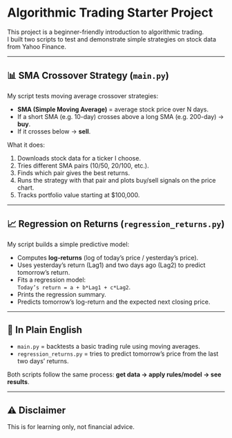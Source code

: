 # Algorithmic Trading Starter Project

This project is a beginner-friendly introduction to algorithmic trading.  
I built two scripts to test and demonstrate simple strategies on stock data from Yahoo Finance.

---

## 📊 SMA Crossover Strategy (`main.py`)

My script tests moving average crossover strategies:

- **SMA (Simple Moving Average)** = average stock price over N days.
- If a short SMA (e.g. 10-day) crosses above a long SMA (e.g. 200-day) → **buy**.
- If it crosses below → **sell**.

What it does:
1. Downloads stock data for a ticker I choose.
2. Tries different SMA pairs (10/50, 20/100, etc.).
3. Finds which pair gives the best returns.
4. Runs the strategy with that pair and plots buy/sell signals on the price chart.
5. Tracks portfolio value starting at $100,000.

---

## 📈 Regression on Returns (`regression_returns.py`)

My script builds a simple predictive model:

- Computes **log-returns** (log of today’s price / yesterday’s price).
- Uses yesterday’s return (Lag1) and two days ago (Lag2) to predict tomorrow’s return.
- Fits a regression model:  
  `Today’s return = a + b*Lag1 + c*Lag2`.
- Prints the regression summary.
- Predicts tomorrow’s log-return and the expected next closing price.

---

## 🧠 In Plain English

- `main.py` = backtests a basic trading rule using moving averages.  
- `regression_returns.py` = tries to predict tomorrow’s price from the last two days’ returns.  

Both scripts follow the same process: **get data → apply rules/model → see results**.

---

## ⚠️ Disclaimer
This is for learning only, not financial advice.
